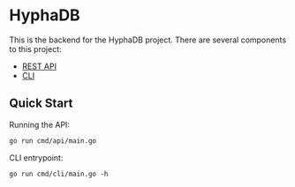 # HyphaDB

This is the backend for the HyphaDB project. There are several components to this project:

- [REST API](./cmd/api/)
- [CLI](./cmd/cli/)

## Quick Start

Running the API:

```bash
go run cmd/api/main.go
```

CLI entrypoint: 

`go run cmd/cli/main.go -h`
